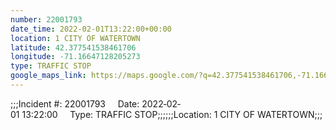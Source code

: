 ```yaml
---
number: 22001793
date_time: 2022-02-01T13:22:00+00:00
location: 1 CITY OF WATERTOWN
latitude: 42.377541538461706
longitude: -71.16647128205273
type: TRAFFIC STOP
google_maps_link: https://maps.google.com/?q=42.377541538461706,-71.16647128205273
---
```


;;;Incident #: 22001793     Date: 2022‐02‐01 13:22:00     Type: TRAFFIC STOP;;;;;;Location: 1 CITY OF WATERTOWN;;;
